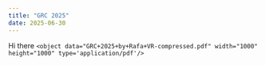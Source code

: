 ```yaml
---
title: "GRC 2025"
date: 2025-06-30
---
```

Hi there
`<object data="GRC+2025+by+Rafa+VR-compressed.pdf" width="1000" height="1000" type='application/pdf'/>`

